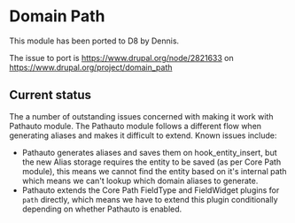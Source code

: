 Domain Path
======

This module has been ported to D8 by Dennis.

The issue to port is https://www.drupal.org/node/2821633 on https://www.drupal.org/project/domain_path

Current status
------
The a number of outstanding issues concerned with making it work with Pathauto module. The Pathauto module follows a different flow when generating aliases and makes it difficult to extend. Known issues include:
* Pathauto generates aliases and saves them on hook_entity_insert, but the new Alias storage requires the entity to be saved (as per Core Path module), this means we cannot find the entity based on it's internal path which means we can't lookup which domain aliases to generate.
* Pathauto extends the Core Path FieldType and FieldWidget plugins for `path` directly, which means we have to extend this plugin conditionally depending on whether Pathauto is enabled.
